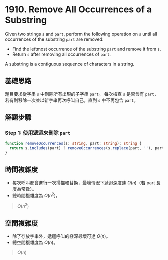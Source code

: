 # 1910. Remove All Occurrences of a Substring

Given two strings `s` and `part`, perform the following operation on `s` until all occurrences of the substring `part` are removed:

- Find the leftmost occurrence of the substring `part` and remove it from `s`.
- Return `s` after removing all occurrences of `part`.

A substring is a contiguous sequence of characters in a string.

## 基礎思路

題目要求從字串 `s` 中刪除所有出現的子字串 `part`。
每次檢查 `s` 是否含有 `part`，若有則移除一次並以新字串再次呼叫自己，直到 `s` 中不再包含 `part`。

## 解題步驟

### Step 1: 使用遞迴來刪除 `part`

```typescript
function removeOccurrences(s: string, part: string): string {
  return s.includes(part) ? removeOccurrences(s.replace(part, ''), part) : s;
}
```

## 時間複雜度

- 每次呼叫都會進行一次掃描和替換，最壞情況下遞迴深度達 $O(n)$（若 part 長度為常數）。
- 總時間複雜度為 $O(n^2)$。

> $O(n^2)$

## 空間複雜度

- 除了存放字串外，遞迴呼叫的棧深最壞可達 $O(n)$。
- 總空間複雜度為 $O(n)$。

> $O(n)$

